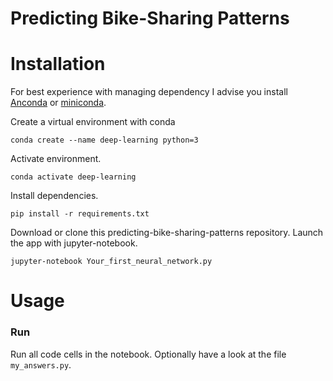 # Predicting Bike-Sharing Patterns


# Installation

For best experience with managing dependency I advise you install [Anconda](https://docs.anaconda.com/anaconda/install/) or [miniconda](https://docs.conda.io/projects/continuumio-conda/en/latest/user-guide/install/download.html).

Create a virtual environment with conda
```
conda create --name deep-learning python=3
```
Activate environment.
```
conda activate deep-learning
```

Install dependencies.

```
pip install -r requirements.txt
```

Download or clone this predicting-bike-sharing-patterns repository. Launch the app with jupyter-notebook.
```
jupyter-notebook Your_first_neural_network.py
```

# Usage

### Run
Run all code cells in the notebook. Optionally have a look at the file `my_answers.py`.



